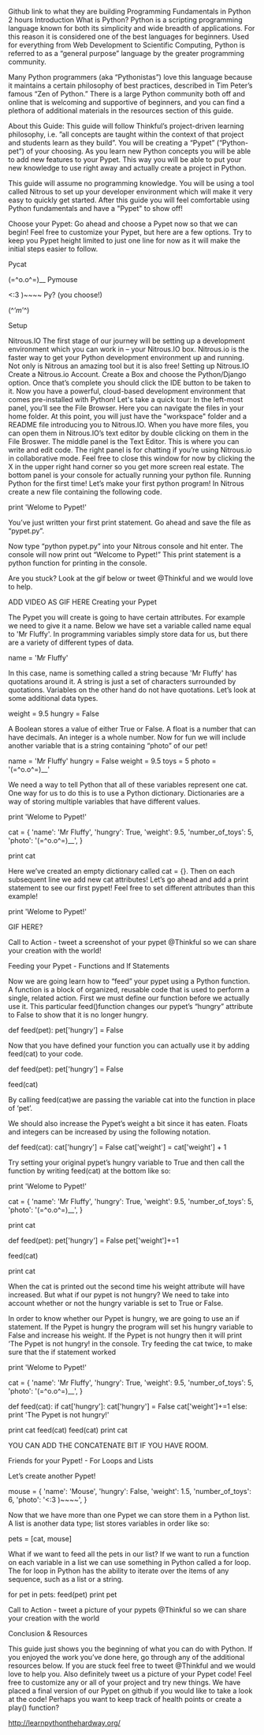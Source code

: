 Github link to what they are building Programming Fundamentals in Python
2 hours
Introduction
What is Python?
Python is a scripting programming language known for both its simplicity and wide breadth of applications. For this reason it is considered one of the best languages for beginners. Used for everything from Web Development to Scientific Computing, Python is referred to as a “general purpose” language by the greater programming community.

Many Python programmers (aka “Pythonistas”) love this language because it maintains a certain philosophy of best practices, described in Tim Peter’s famous “Zen of Python.” There is a large Python community both off and online that is welcoming and supportive of beginners, and you can find a plethora of additional materials in the resources section of this guide.

About this Guide:
This guide will follow Thinkful’s project-driven learning philosophy, i.e. ”all concepts are taught within the context of that project and students learn as they build”. You will be creating a “Pypet” (“Python-pet”) of your choosing. As you learn new Python concepts you will be able to add new features to your Pypet. This way you will be able to put your new knowledge to use right away and actually create a project in Python.

This guide will assume no programming knowledge. You will be using a tool called Nitrous to set up your developer environment which will make it very easy to quickly get started. After this guide you will feel comfortable using Python fundamentals and have a "Pypet" to show off!

Choose your Pypet:
Go ahead and choose a Pypet now so that we can begin! Feel free to customize your Pypet, but here are a few options. Try to keep you Pypet height limited to just one line for now as it will make the initial steps easier to follow.

Pycat


(=^o.o^=)__
Pymouse


<:3 )~~~~
Py? (you choose!)


(^‘*m*’^)

Setup

Nitrous.IO
The first stage of our journey will be setting up a development environment which you can work in – your Nitrous.IO box. Nitrous.io is the faster way to get your Python development environment up and running. Not only is Nitrous an amazing tool but it is also free!
Setting up Nitrous.IO
Create a Nitrous.io Account.
Create a Box and choose the Python/Django option. Once that’s complete you should click the IDE button to be taken to it.
Now you have a powerful, cloud-based development environment that comes pre-installed with Python! Let's take a quick tour:
In the left-most panel, you’ll see the File Browser. Here you can navigate the files in your home folder. At this point, you will just have the "workspace" folder and a README file introducing you to Nitrous.IO. When you have more files, you can open them in Nitrous.IO’s text editor by double clicking on them in the File Broswer.
The middle panel is the Text Editor. This is where you can write and edit code.
The right panel is for chatting if you’re using Nitrous.io in collaborative mode. Feel free to close this window for now by clicking the X in the upper right hand corner so you get more screen real estate.
The bottom panel is your console for actually running your python file.
Running Python for the first time!
Let’s make your first python program! In Nitrous create a new file containing the following code.

print 'Welome to Pypet!'

You’ve just written your first print statement. Go ahead and save the file as “pypet.py”. 

Now type “python pypet.py” into your Nitrous console and hit enter. The console will now print out “Welcome to Pypet!” This print statement is a python function for printing in the console.

Are you stuck? Look at the gif below or tweet @Thinkful and we would love to help.

ADD VIDEO AS GIF HERE
Creating your Pypet

The Pypet you will create is going to have certain attributes. For example we need to give it a name. Below we have set a variable called name equal to 'Mr Fluffy'.  In programming variables simply store data for us, but there are a variety of different types of data.

name = 'Mr Fluffy'

In this case, name is something called a string because 'Mr Fluffy' has quotations around it. A string is just a set of characters surrounded by quotations. Variables on the other hand do not have quotations. Let’s look at some additional data types.

weight = 9.5
hungry = False

A Boolean stores a value of either True or False. A float is a number that can have decimals. An integer is a whole number. Now for fun we will include another variable that is a string containing “photo” of our pet!

name = 'Mr Fluffy'
hungry = False
weight = 9.5
toys = 5
photo = '(=^o.o^=)__'

We need a way to tell Python that all of these variables represent one cat. One way for us to do this is to use a Python dictionary. Dictionaries are a way of storing multiple variables that have different values.

print 'Welome to Pypet!'

cat = {
  'name': 'Mr Fluffy',
  'hungry': True,
  'weight': 9.5,
  'number_of_toys': 5,
  'photo': '(=^o.o^=)__',
}

print cat

Here we’ve created an empty dictionary called cat = {}. Then on each subsequent line we add new cat attributes! Let’s go ahead and add a print statement to see our first pypet! Feel free to set different attributes than this example!

print 'Welome to Pypet!'

GIF HERE?

Call to Action - tweet a screenshot of your pypet @Thinkful so we can share your creation with the world!

Feeding your Pypet - Functions and If Statements

Now we are going learn how to “feed” your pypet using a Python function. A function is a block of organized, reusable code that is used to perform a single, related action. First we must define our function before we actually use it. This particular feed()function changes our pypet’s “hungry” attribute to False to show that it is no longer hungry.

def feed(pet):
		pet['hungry'] = False

Now that you have defined your function you can actually use it by adding feed(cat) to your code.

def feed(pet):
		pet['hungry'] = False

feed(cat)

By calling feed(cat)we are passing the variable cat into the function in place of ‘pet’.

We should also increase the Pypet’s weight a bit since it has eaten. Floats and integers can be increased by using the following notation.

def feed(cat):
		cat['hungry'] = False
		cat['weight'] = cat['weight'] + 1

Try setting your original pypet’s hungry variable to True and then call the function by writing feed(cat) at the bottom like so:

print 'Welome to Pypet!'

cat = {
  'name': 'Mr Fluffy',
  'hungry': True,
  'weight': 9.5,
  'number_of_toys': 5,
  'photo': '(=^o.o^=)__',
}

print cat

def feed(pet):
		pet['hungry'] = False
		pet['weight']+=1

feed(cat)

print cat

When the cat is printed out the second time his weight attribute will have increased. But what if our pypet is not hungry? We need to take into account whether or not the hungry variable is set to True or False.

In order to know whether our Pypet is hungry, we are going to use an if statement. If the Pypet is hungry the program will set his hungry variable to False and increase his weight. If the Pypet is not hungry then it will print ‘The Pypet is not hungry! in the console. Try feeding the cat twice, to make sure that the if statement worked

print 'Welome to Pypet!'

cat = {
  'name': 'Mr Fluffy',
  'hungry': True,
  'weight': 9.5,
  'number_of_toys': 5,
  'photo': '(=^o.o^=)__',
}

def feed(cat):
	if cat['hungry']:
		cat['hungry'] = False
		cat['weight']+=1
	else:
		print 'The Pypet is not hungry!'

print cat
feed(cat)
feed(cat)
print cat

YOU CAN ADD THE CONCATENATE BIT IF YOU HAVE ROOM.


Friends for your Pypet! - For Loops and Lists

Let’s create another Pypet!

mouse = {
  'name': 'Mouse',
  'hungry': False,
  'weight': 1.5,
  'number_of_toys': 6,
  'photo': '<:3 )~~~~',
}

Now that we have more than one Pypet we can store them in a Python list. A list is another data type; list stores variables in order like so:

pets = [cat, mouse]

What if we want to feed all the pets in our list? If we want to run a function on each variable in a list we can use something in Python called a for loop. The for loop in Python has the ability to iterate over the items of any sequence, such as a list or a string.

for pet in pets:
	feed(pet)
print pet

Call to Action - tweet a picture of your pypets @Thinkful so we can share your creation with the world

Conclusion & Resources

This guide just shows you the beginning of what you can do with Python. If you enjoyed the work you’ve done here, go through any of the additional resources below. If you are stuck feel free to tweet @Thinkful and we would love to help you. Also definitely tweet us a picture of your Pypet code! Feel free to customize any or all of your project and try new things. We have placed a final version of our Pypet on github if you would like to take a look at the code! Perhaps you want to keep track of health points or create a play() function?

http://learnpythonthehardway.org/



